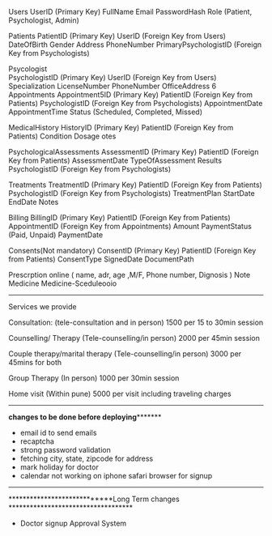 Users
    UserID (Primary Key)
    FullName
    Email
    PasswordHash
    Role (Patient, Psychologist, Admin)      

Patients
    PatientID (Primary Key)
    UserID (Foreign Key from Users)
    DateOfBirth
    Gender
    Address
    PhoneNumber
    PrimaryPsychologistID (Foreign Key from Psychologists)

Psycologist                                  
    PsychologistID (Primary Key)
    UserID (Foreign Key from Users)
    Specialization
    LicenseNumber
    PhoneNumber
    OfficeAddress 
6
Appointments
    Appointment5ID (Primary Key)
    PatientID (Foreign Key from Patients)
    PsychologistID (Foreign Key from Psychologists)
    AppointmentDate
    AppointmentTime
    Status (Scheduled, Completed, Missed)

MedicalHistory
    HistoryID (Primary Key)
    PatientID (Foreign Key from Patients)
    Condition
        Dosage
    otes

PsychologicalAssessments
    AssessmentID (Primary Key)
    PatientID (Foreign Key from Patients)
    AssessmentDate
    TypeOfAssessment
    Results
    PsychologistID (Foreign Key from Psychologists)

Treatments
    TreatmentID (Primary Key)
    PatientID (Foreign Key from Patients)
    PsychologistID (Foreign Key from Psychologists)
    TreatmentPlan
    StartDate
    EndDate
    Notes

Billing
    BillingID (Primary Key)
    PatientID (Foreign Key from Patients)
    AppointmentID (Foreign Key from Appointments)
    Amount
    PaymentStatus (Paid, Unpaid)
    PaymentDate

Consents(Not mandatory)
    ConsentID (Primary Key)
    PatientID (Foreign Key from Patients)
    ConsentType
    SignedDate
    DocumentPath

Prescrption online
(
    name, adr, age ,M/F, Phone number, Dignosis
)
    Note
    Medicine
    Medicine-Sceduleooio
________________________________________________________________________________
Services we provide 

Consultation: (tele-consultation and in person)
1500 per 15 to 30min session 

Counselling/ Therapy 
(Tele-counselling/in person)
2000 per 45min session 

Couple therapy/marital therapy 
(Tele-counselling/in person)
3000 per 45mins for both

Group Therapy 
(In person)
1000 per 30min session 

Home visit 
(Within pune)
5000 per visit including traveling charges
___________________________________________________________________________________________________
****************************changes to be done before deploying***********************************
* email id to send emails
* recaptcha
* strong password validation
* fetching city, state, zipcode for address
* mark holiday for doctor
* calendar not working on iphone safari browser for signup


___________________________________________________________________________________________________
****************************Long Term changes ***********************************
* Doctor signup Approval System 

